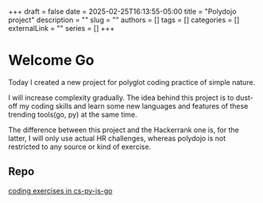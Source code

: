 +++ 
draft = false
date = 2025-02-25T16:13:55-05:00
title = "Polydojo project"
description = ""
slug = ""
authors = []
tags = []
categories = []
externalLink = ""
series = []
+++

# Welcome Go

Today I created a new project for polyglot coding practice of simple nature. 

I will increase complexity gradually. The idea behind this project is to dust-off my coding skills and learn some new languages and features of these trending tools(go, py) at the same time.

The difference between this project and the Hackerrank one is, for the latter, I will only use actual HR challenges, whereas polydojo is not restricted to any source or kind of exercise.

## Repo
[coding exercises in cs-py-js-go](https://github.com/Softwavecr/polydojo)